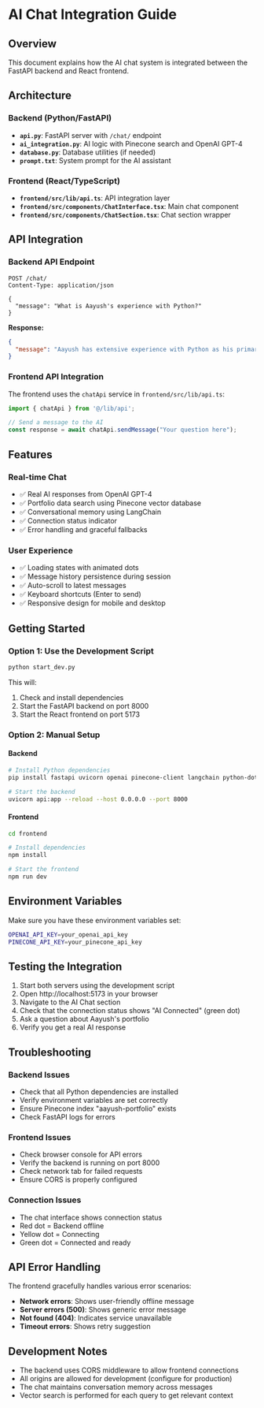 # AI Chat Integration Guide

## Overview
This document explains how the AI chat system is integrated between the FastAPI backend and React frontend.

## Architecture

### Backend (Python/FastAPI)
- **`api.py`**: FastAPI server with `/chat/` endpoint
- **`ai_integration.py`**: AI logic with Pinecone search and OpenAI GPT-4
- **`database.py`**: Database utilities (if needed)
- **`prompt.txt`**: System prompt for the AI assistant

### Frontend (React/TypeScript)
- **`frontend/src/lib/api.ts`**: API integration layer
- **`frontend/src/components/ChatInterface.tsx`**: Main chat component
- **`frontend/src/components/ChatSection.tsx`**: Chat section wrapper

## API Integration

### Backend API Endpoint
```
POST /chat/
Content-Type: application/json

{
  "message": "What is Aayush's experience with Python?"
}
```

**Response:**
```json
{
  "message": "Aayush has extensive experience with Python as his primary programming language..."
}
```

### Frontend API Integration
The frontend uses the `chatApi` service in `frontend/src/lib/api.ts`:

```typescript
import { chatApi } from '@/lib/api';

// Send a message to the AI
const response = await chatApi.sendMessage("Your question here");
```

## Features

### Real-time Chat
- ✅ Real AI responses from OpenAI GPT-4
- ✅ Portfolio data search using Pinecone vector database
- ✅ Conversational memory using LangChain
- ✅ Connection status indicator
- ✅ Error handling and graceful fallbacks

### User Experience
- ✅ Loading states with animated dots
- ✅ Message history persistence during session
- ✅ Auto-scroll to latest messages
- ✅ Keyboard shortcuts (Enter to send)
- ✅ Responsive design for mobile and desktop

## Getting Started

### Option 1: Use the Development Script
```bash
python start_dev.py
```

This will:
1. Check and install dependencies
2. Start the FastAPI backend on port 8000
3. Start the React frontend on port 5173

### Option 2: Manual Setup

#### Backend
```bash
# Install Python dependencies
pip install fastapi uvicorn openai pinecone-client langchain python-dotenv

# Start the backend
uvicorn api:app --reload --host 0.0.0.0 --port 8000
```

#### Frontend
```bash
cd frontend

# Install dependencies
npm install

# Start the frontend
npm run dev
```

## Environment Variables

Make sure you have these environment variables set:

```bash
OPENAI_API_KEY=your_openai_api_key
PINECONE_API_KEY=your_pinecone_api_key
```

## Testing the Integration

1. Start both servers using the development script
2. Open http://localhost:5173 in your browser
3. Navigate to the AI Chat section
4. Check that the connection status shows "AI Connected" (green dot)
5. Ask a question about Aayush's portfolio
6. Verify you get a real AI response

## Troubleshooting

### Backend Issues
- Check that all Python dependencies are installed
- Verify environment variables are set correctly
- Ensure Pinecone index "aayush-portfolio" exists
- Check FastAPI logs for errors

### Frontend Issues
- Check browser console for API errors
- Verify the backend is running on port 8000
- Check network tab for failed requests
- Ensure CORS is properly configured

### Connection Issues
- The chat interface shows connection status
- Red dot = Backend offline
- Yellow dot = Connecting
- Green dot = Connected and ready

## API Error Handling

The frontend gracefully handles various error scenarios:

- **Network errors**: Shows user-friendly offline message
- **Server errors (500)**: Shows generic error message
- **Not found (404)**: Indicates service unavailable
- **Timeout errors**: Shows retry suggestion

## Development Notes

- The backend uses CORS middleware to allow frontend connections
- All origins are allowed for development (configure for production)
- The chat maintains conversation memory across messages
- Vector search is performed for each query to get relevant context
